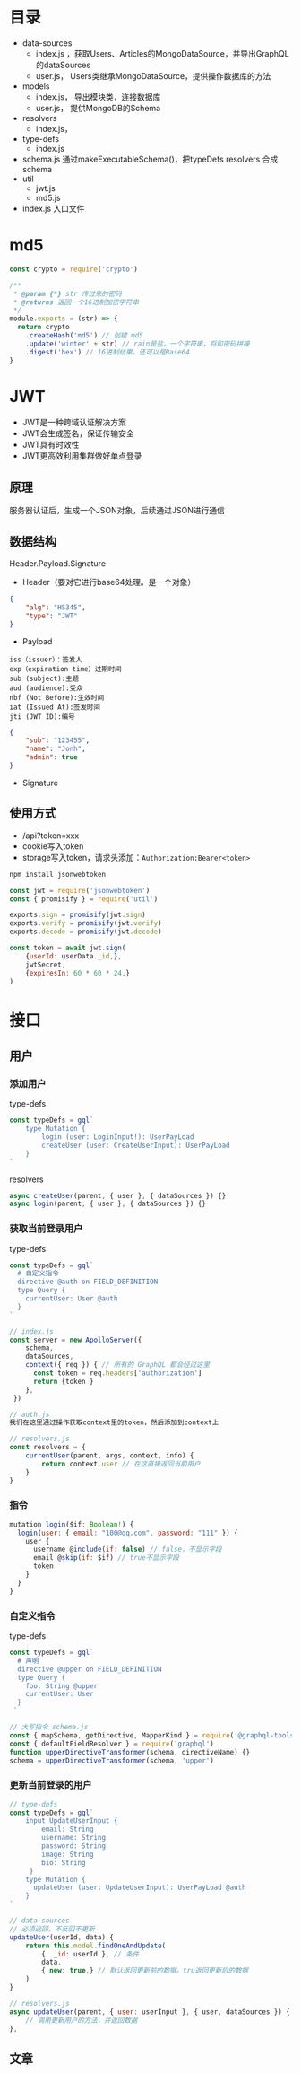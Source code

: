 # 目录
* data-sources 
  * index.js ，获取Users、Articles的MongoDataSource，并导出GraphQL的dataSources
  * user.js， Users类继承MongoDataSource，提供操作数据库的方法
* models
  * index.js， 导出模块类，连接数据库
  * user.js， 提供MongoDB的Schema
* resolvers
  * index.js， 
* type-defs
  * index.js
* schema.js 通过makeExecutableSchema()，把typeDefs resolvers 合成schema
* util
  * jwt.js
  * md5.js
* index.js 入口文件

# md5

~~~js
const crypto = require('crypto')

/**
 * @param {*} str 传过来的密码
 * @returns 返回一个16进制加密字符串
 */
module.exports = (str) => {
  return crypto
    .createHash('md5') // 创建 md5
    .update('winter' + str) // rain是盐，一个字符串，将和密码拼接
    .digest('hex') // 16进制结果，还可以是Base64
}
~~~

# JWT

* JWT是一种跨域认证解决方案
* JWT会生成签名，保证传输安全
* JWT具有时效性
* JWT更高效利用集群做好单点登录

## 原理

服务器认证后，生成一个JSON对象，后续通过JSON进行通信

## 数据结构

Header.Payload.Signature

* Header（要对它进行base64处理。是一个对象）

~~~json
{
    "alg": "HS345",
    "type": "JWT"
}
~~~

* Payload

~~~tst
iss（issuer）：签发人
exp（expiration time）过期时间
sub (subject):主题
aud (audience):受众
nbf (Not Before):生效时间
iat (Issued At):签发时间
jti (JWT ID):编号
~~~

~~~json
{
    "sub": "123455",
    "name": "Jonh",
    "admin": true
}
~~~

* Signature

## 使用方式

* /api?token=xxx
* cookie写入token
* storage写入token，请求头添加：`Authorization:Bearer<token>`

~~~bat
npm install jsonwebtoken
~~~

~~~js
const jwt = require('jsonwebtoken')
const { promisify } = require('util')

exports.sign = promisify(jwt.sign)
exports.verify = promisify(jwt.verify)
exports.decode = promisify(jwt.decode)
~~~

~~~js
const token = await jwt.sign(
    {userId: userData._id,},
    jwtSecret,
    {expiresIn: 60 * 60 * 24,}
)
~~~
# 接口

## 用户

### 添加用户

type-defs

~~~js
const typeDefs = gql`
	type Mutation {
		login (user: LoginInput!): UserPayLoad
		createUser (user: CreateUserInput): UserPayLoad
	}
`
~~~

resolvers

~~~js
async createUser(parent, { user }, { dataSources }) {}
async login(parent, { user }, { dataSources }) {}
~~~

### 获取当前登录用户

type-defs

~~~js
const typeDefs = gql`
  # 自定义指令
  directive @auth on FIELD_DEFINITION
  type Query {
  	currentUser: User @auth
  }
`
~~~

~~~js
// index.js
const server = new ApolloServer({
    schema,
    dataSources,
    context({ req }) { // 所有的 GraphQL 都会经过这里
      const token = req.headers['authorization']
      return {token }
    },
 })
~~~

~~~js
// auth.js
我们在这里通过操作获取context里的token，然后添加到context上
~~~

~~~js
// resolvers.js
const resolvers = {
    currentUser(parent, args, context, info) {
        return context.user // 在这直接返回当前用户
    }
}
~~~



### 指令

~~~js
mutation login($if: Boolean!) {
  login(user: { email: "100@qq.com", password: "111" }) {
    user {
      username @include(if: false) // false，不显示字段
      email @skip(if: $if) // true不显示字段
      token
    }
  }
}
~~~

### 自定义指令

type-defs

~~~js
const typeDefs = gql`
  # 声明
  directive @upper on FIELD_DEFINITION
  type Query {
    foo: String @upper
    currentUser: User
  }
 `
~~~

~~~js
// 大写指令 schema.js
const { mapSchema, getDirective, MapperKind } = require('@graphql-tools/utils')
const { defaultFieldResolver } = require('graphql')
function upperDirectiveTransformer(schema, directiveName) {}
schema = upperDirectiveTransformer(schema, 'upper')
~~~



### 更新当前登录的用户

~~~js
// type-defs
const typeDefs = gql`
    input UpdateUserInput {
        email: String
        username: String
        password: String
        image: String
        bio: String
     }
    type Mutation {
  	  updateUser (user: UpdateUserInput): UserPayLoad @auth
 	}
`
~~~

~~~js
// data-sources
// 必须返回，不反回不更新
updateUser(userId, data) {
    return this.model.findOneAndUpdate(
        {  _id: userId }, // 条件
        data,
        { new: true,} // 默认返回更新前的数据。tru返回更新后的数据
    )
}
~~~

~~~js
// resolvers.js
async updateUser(parent, { user: userInput }, { user, dataSources }) { 
    // 调用更新用户的方法，并返回数据
},
~~~

## 文章



